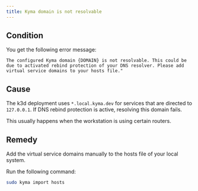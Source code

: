 ```yaml
---
title: Kyma domain is not resolvable
---
```


## Condition

You get the following error message:

```
The configured Kyma domain {DOMAIN} is not resolvable. This could be due to activated rebind protection of your DNS resolver. Please add virtual service domains to your hosts file."
```

## Cause

The k3d deployment uses `*.local.kyma.dev` for services that are directed to `127.0.0.1`. If DNS rebind protection is active, resolving this domain fails.

This usually happens when the workstation is using certain routers.

## Remedy

Add the virtual service domains manually to the hosts file of your local system.

Run the following command:

```bash
sudo kyma import hosts 
```
